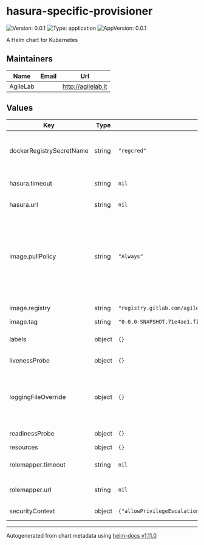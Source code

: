 # hasura-specific-provisioner

![Version: 0.0.1](https://img.shields.io/badge/Version-0.0.1-informational?style=flat-square) ![Type: application](https://img.shields.io/badge/Type-application-informational?style=flat-square) ![AppVersion: 0.0.1](https://img.shields.io/badge/AppVersion-0.0.1-informational?style=flat-square)

A Helm chart for Kubernetes

## Maintainers

| Name | Email | Url |
| ---- | ------ | --- |
| AgileLab |  | <http://agilelab.it> |

## Values

| Key | Type | Default | Description |
|-----|------|---------|-------------|
| dockerRegistrySecretName | string | `"regcred"` | Docker Registry Secret name used to access a private repo |
| hasura.timeout | string | `nil` | Hasura instance timeout |
| hasura.url | string | `nil` | Hasura instance URL |
| image.pullPolicy | string | `"Always"` | The imagePullPolicy for a container and the tag of the image affect when the kubelet attempts to pull (download) the specified image. |
| image.registry | string | `"registry.gitlab.com/agilefactory/witboost.mesh/provisioning/witboost.mesh.provisioning.hasuraspecificprovisioner"` | Image repository |
| image.tag | string | `"0.0.0-SNAPSHOT.71e4ae1.fix-types"` | Image tag |
| labels | object | `{}` | Allows you to specify common labels |
| livenessProbe | object | `{}` | liveness probe spec |
| loggingFileOverride | object | `{}` | logging override: it allows to override the content of the default logging.yaml |
| readinessProbe | object | `{}` | readiness probe spec |
| resources | object | `{}` | resources spec |
| rolemapper.timeout | string | `nil` | RoleMapper microservice  URL |
| rolemapper.url | string | `nil` | RoleMapper microservice  URL |
| securityContext | object | `{"allowPrivilegeEscalation":false,"runAsNonRoot":true,"runAsUser":1001}` | security context spec |

----------------------------------------------
Autogenerated from chart metadata using [helm-docs v1.11.0](https://github.com/norwoodj/helm-docs/releases/v1.11.0)

